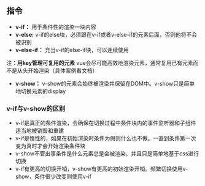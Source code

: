 ## 指令

+ **v-if：** 用于条件性的渲染一块内容
+ **v-else:** v-if的else块，必须跟在v-if或者v-else-if的元素后面，否则他将不会被识别
+ **v-else-if：** 充当v-if的else-if块，可以连续使用

注：**用key管理可复用的元素** vue会尽可能高效地渲染元素，通常复用已有元素而不是从头开始渲染（具体案例看文档）

+ **v-show：** v-show的元素会始终被渲染并保留在DOM中。v-show只是简单地切换元素的display



### v-if与v-show的区别

+ v-if是真正的条件渲染，会确保在切换过程中条件块内的事件监听器和子组件适当地被销毁和重建
+ v-if是惰性的，如果在初始渲染时条件为假则什么也不做。一直到条件第一次变为真时才会开始渲染条件块
+ v-show不管出事条件是什么元素总是会被渲染，并且只是简单地基于css进行切换
+ v-if有更高的切换开销，v-show有更高的初始渲染开销。频繁切换使用v-show，条件很少改变则使用v-if